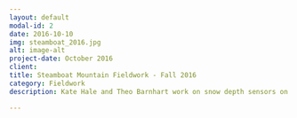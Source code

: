 ```yaml
---
layout: default
modal-id: 2
date: 2016-10-10
img: steamboat_2016.jpg 
alt: image-alt
project-date: October 2016
client: 
title: Steamboat Mountain Fieldwork - Fall 2016
category: Fieldwork
description: Kate Hale and Theo Barnhart work on snow depth sensors on the Steamboat ski area mountain during a fall snowstorm. The Molotch lab maintains several snow depth sensor arrays across Colorado and New Mexico. Photo Credit - Keith Jennings

---
```

